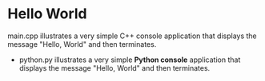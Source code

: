 # Hello World

main.cpp illustrates a very simple C++ console application that displays the message "Hello, World" and then terminates.

* python.py illustrates a very simple **Python console** application that displays the message "Hello, World" and then terminates.
